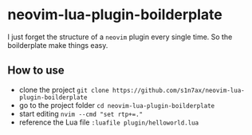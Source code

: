 # neovim-lua-plugin-boilderplate

I just forget the structure of a `neovim` plugin every single time. So the
boilderplate make things easy.

## How to use

* clone the project `git clone https://github.com/s1n7ax/neovim-lua-plugin-boilderplate`
* go to the project folder `cd neovim-lua-plugin-boilderplate`
* start editing `nvim --cmd "set rtp+=."`
* reference the Lua file `:luafile plugin/helloworld.lua`
